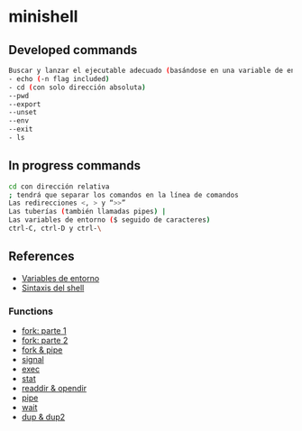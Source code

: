 # minishell

## Developed commands

```bash
Buscar y lanzar el ejecutable adecuado (basándose en una variable de entorno PATH o utilizando un path absoluto),
- echo (-n flag included)
- cd (con solo dirección absoluta)
--pwd
--export
--unset
--env
--exit
- ls
```

## In progress commands

```bash
cd con dirección relativa
; tendrá que separar los comandos en la línea de comandos
Las redirecciones <, > y “>>”
Las tuberías (también llamadas pipes) | 
Las variables de entorno ($ seguido de caracteres)
ctrl-C, ctrl-D y ctrl-\ 
```

## References
- [Variables de entorno](https://www.youtube.com/watch?v=ZX58AHhXpyA)
- [Sintaxis del shell](https://pubs.opengroup.org/onlinepubs/009695399/utilities/xcu_chap02.html)
### Functions
- [fork: parte 1](https://www.youtube.com/watch?v=VwjP-KFuZCM)
- [fork: parte 2](https://www.youtube.com/watch?v=Dt9z_ohQWHI)
- [fork & pipe](https://www.youtube.com/watch?v=oxWxcYoJJdM&ab_channel=WhileTrueThenDream)
- [signal](https://www.youtube.com/watch?v=rNGlwqHpoGw)
- [exec](https://www.youtube.com/watch?v=yIe_9lqng2I)
- [stat](https://www.youtube.com/watch?v=LERSkW_pLBs)
- [readdir & opendir](https://www.youtube.com/watch?v=vbAfIGR_5XM)
- [pipe](https://www.geeksforgeeks.org/pipe-system-call/)
- [wait](https://www.geeksforgeeks.org/wait-system-call-c/)
- [dup & dup2](https://www.geeksforgeeks.org/dup-dup2-linux-system-call/)
